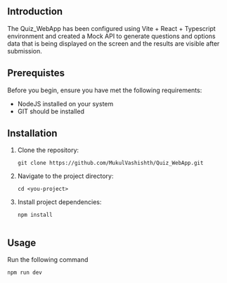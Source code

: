 ## Introduction

The Quiz_WebApp has been configured using Vite + React + Typescript environment and created a Mock API to generate questions and options data that is being displayed on the screen and the results are visible after submission.

## Prerequistes

Before you begin, ensure you have met the following requirements:
- NodeJS installed on your system
- GIT should be installed

## Installation

1. Clone the repository:
   ```
   git clone https://github.com/MukulVashishth/Quiz_WebApp.git

2. Navigate to the project directory:
   ```
   cd <you-project>

3. Install project dependencies:
   ```
   npm install


## Usage

Run the following command

```
npm run dev
   
